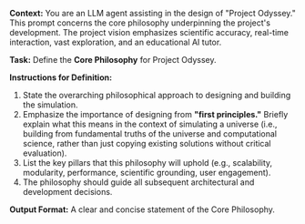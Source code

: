 ﻿**Context:** You are an LLM agent assisting in the design of "Project Odyssey." This prompt concerns the core philosophy underpinning the project's development. The project vision emphasizes scientific accuracy, real-time interaction, vast exploration, and an educational AI tutor.

**Task:** Define the **Core Philosophy** for Project Odyssey.

**Instructions for Definition:**
1.  State the overarching philosophical approach to designing and building the simulation.
2.  Emphasize the importance of designing from **"first principles."** Briefly explain what this means in the context of simulating a universe (i.e., building from fundamental truths of the universe and computational science, rather than just copying existing solutions without critical evaluation).
3.  List the key pillars that this philosophy will uphold (e.g., scalability, modularity, performance, scientific grounding, user engagement).
4.  The philosophy should guide all subsequent architectural and development decisions.

**Output Format:** A clear and concise statement of the Core Philosophy.

